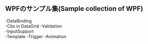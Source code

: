 WPFのサンプル集(Sample collection of WPF)
---

-DataBinding  
-Cbx in DataGrid
-Validation  
-InputSupport  
-Template
-Trigger
-Animation

